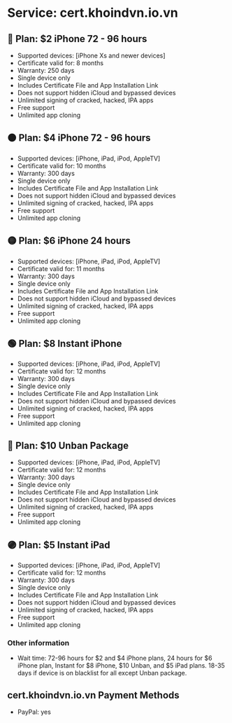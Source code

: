 # Service: cert.khoindvn.io.vn

## 🔴 Plan: $2 iPhone 72 - 96 hours
- Supported devices: [iPhone Xs and newer devices]
- Certificate valid for: 8 months
- Warranty: 250 days
- Single device only
- Includes Certificate File and App Installation Link
- Does not support hidden iCloud and bypassed devices
- Unlimited signing of cracked, hacked, IPA apps
- Free support
- Unlimited app cloning

## 🟠 Plan: $4 iPhone 72 - 96 hours
- Supported devices: [iPhone, iPad, iPod, AppleTV]
- Certificate valid for: 10 months
- Warranty: 300 days
- Single device only
- Includes Certificate File and App Installation Link
- Does not support hidden iCloud and bypassed devices
- Unlimited signing of cracked, hacked, IPA apps
- Free support
- Unlimited app cloning

## 🟡 Plan: $6 iPhone 24 hours
- Supported devices: [iPhone, iPad, iPod, AppleTV]
- Certificate valid for: 11 months
- Warranty: 300 days
- Single device only
- Includes Certificate File and App Installation Link
- Does not support hidden iCloud and bypassed devices
- Unlimited signing of cracked, hacked, IPA apps
- Free support
- Unlimited app cloning

## 🟢 Plan: $8 Instant iPhone
- Supported devices: [iPhone, iPad, iPod, AppleTV]
- Certificate valid for: 12 months
- Warranty: 300 days
- Single device only
- Includes Certificate File and App Installation Link
- Does not support hidden iCloud and bypassed devices
- Unlimited signing of cracked, hacked, IPA apps
- Free support
- Unlimited app cloning

## 🔵 Plan: $10 Unban Package
- Supported devices: [iPhone, iPad, iPod, AppleTV]
- Certificate valid for: 12 months
- Warranty: 300 days
- Single device only
- Includes Certificate File and App Installation Link
- Does not support hidden iCloud and bypassed devices
- Unlimited signing of cracked, hacked, IPA apps
- Free support
- Unlimited app cloning

## 🟣 Plan: $5 Instant iPad
- Supported devices: [iPhone, iPad, iPod, AppleTV]
- Certificate valid for: 12 months
- Warranty: 300 days
- Single device only
- Includes Certificate File and App Installation Link
- Does not support hidden iCloud and bypassed devices
- Unlimited signing of cracked, hacked, IPA apps
- Free support
- Unlimited app cloning

### Other information
- Wait time: 72-96 hours for $2 and $4 iPhone plans, 24 hours for $6 iPhone plan, Instant for $8 iPhone, $10 Unban, and $5 iPad plans. 18-35 days if device is on blacklist for all except Unban package.

## cert.khoindvn.io.vn Payment Methods
- PayPal: yes
